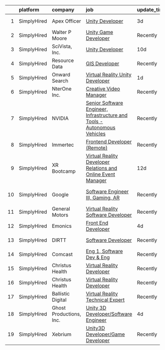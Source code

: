 

|    | platform    | company                 | job                                                                                                                                                                                            | update_time   | location           |
|---:|:------------|:------------------------|:-----------------------------------------------------------------------------------------------------------------------------------------------------------------------------------------------|:--------------|:-------------------|
|  1 | SimplyHired | Apex Officer            | [Unity Developer](https://www.simplyhired.com/job/53j0zpVYjB1q1pARpAfQJM7_m_qRvHYXzm6iohRDzRasfBBsBJ4wuA?q=virtual+reality+developer)                                                          | 3d            | Las Vegas, NV      |
|  2 | SimplyHired | Walter P Moore          | [Unity Game Developer](https://www.simplyhired.com/job/jqYAqOprc9rJCX1k6rFNrMcWmI6Qy6yPAX4n3K0UVem5zud4HP76pA?q=virtual+reality+developer)                                                     | Recently      | Houston, TX        |
|  3 | SimplyHired | SciVista, Inc.          | [Unity Developer](https://www.simplyhired.com/job/Q-XxghNC0FOhsKtc8fFQMeHHpX0a8xCcXf6mg5-aSg8dVHI603eMsg?q=virtual+reality+developer)                                                          | 10d           | Santa Fe, NM       |
|  4 | SimplyHired | Resource Data           | [GIS Developer](https://www.simplyhired.com/job/J19f15zgGSlr0aJ-ElV9nAD8BHlfc15TFKWeMcng8jTyDZ0XKXtJog?q=virtual+reality+developer)                                                            | Recently      | Boise, ID          |
|  5 | SimplyHired | Onward Search           | [Virtual Reality Unity Developer](https://www.simplyhired.com/job/aWTuePkuixxiVFS4hW6EmtCxbcNcas9kOHIqfSpF1VwQ7FU4QOr5Ag?q=virtual+reality+developer)                                          | 1d            | Ontario, CA        |
|  6 | SimplyHired | NterOne Inc.            | [Creative Video Manager](https://www.simplyhired.com/job/15GUkzjmplQTHd8Hv872s-_nGFkXVc2B0qqjUqWVJii5MOFSzsIGpg?q=virtual+reality+developer)                                                   | Recently      | Remote             |
|  7 | SimplyHired | NVIDIA                  | [Senior Software Engineer, Infrastructure and Tools - Autonomous Vehicles](https://www.simplyhired.com/job/6LnAIdL3LHccbN5PguZGkg_qPllT3XfgbJzenf2lLB5qWXIrX3_HVw?q=virtual+reality+developer) | Recently      | Santa Clara, CA    |
|  8 | SimplyHired | Immertec                | [Frontend Developer (Remote)](https://www.simplyhired.com/job/YT5UPGaMqmLFVW6Bf-7Gadd_T3HkDeiPjXQ8dzI_fh5FEsy8cMrj5A?q=virtual+reality+developer)                                              | Recently      | United States      |
|  9 | SimplyHired | XR Bootcamp             | [Virtual Reality Developer Relations and Online Event Manager](https://www.simplyhired.com/job/qniUg-WPG2y6ElXiuvLI5NEyQ13fbmyWvuwuQczefo0tNchWaPHa6A?q=virtual+reality+developer)             | 12d           | Remote             |
| 10 | SimplyHired | Google                  | [Software Engineer III, Gaming, AR](https://www.simplyhired.com/job/cEq7hKhfD1eH_SXYHKz4kmZswLyKyrQlrLptRTKHeoVC-FUmWI_n9w?q=virtual+reality+developer)                                        | Recently      | San Francisco, CA  |
| 11 | SimplyHired | General Motors          | [Virtual Reality Software Developer](https://www.simplyhired.com/job/sud1aZxUrbB1uqmcIayWJQDOvfIkIaXVlU0Cu7_kMW7l6A3KcUnnkg?q=virtual+reality+developer)                                       | Recently      | Warren, MI         |
| 12 | SimplyHired | Emonics                 | [Front End Developer](https://www.simplyhired.com/job/yKbfFPzDGYucNJoa56nNhXTOtXkYulN7dlWjg844bvxtyZjKSwz2wA?q=virtual+reality+developer)                                                      | 4d            | New York, NY       |
| 13 | SimplyHired | DIRTT                   | [Software Developer](https://www.simplyhired.com/job/D-qoxgoWGYRViX_5n3iqR2ntWHhoD9ecj6oVn5c2a1lqlFMz7rAj0w?q=virtual+reality+developer)                                                       | Recently      | Salt Lake City, UT |
| 14 | SimplyHired | Comcast                 | [Eng 1, Software Dev & Eng](https://www.simplyhired.com/job/0Liid_OnlCF0hqYLrQGxOTXVPL4h6_UHAon5ZNstmdEhn8nO3S9yyw?q=virtual+reality+developer)                                                | Recently      | Philadelphia, PA   |
| 15 | SimplyHired | Christus Health         | [Virtual Reality Developer](https://www.simplyhired.com/job/J6zhA13jN-75_595Tjy0jbyglfGycWHRdePrzTqbqANeWEpN-_Jq6w?q=virtual+reality+developer)                                                | Recently      | Irving, TX         |
| 16 | SimplyHired | Christus Health         | [Virtual Reality Developer](https://www.simplyhired.com/job/J6zhA13jN-75_595Tjy0jbyglfGycWHRdePrzTqbqANeWEpN-_Jq6w?q=virtual+reality+developer)                                                | Recently      | Irving, TX         |
| 17 | SimplyHired | Ballistic Digital       | [Virtual Reality Technical Expert](https://www.simplyhired.com/job/3_Z9PvPR1KdAK9FvakgJUX5eoOunP3Vdusvs2xDkQg0VEPa7Ew4k8g?q=virtual+reality+developer)                                         | Recently      | Williamsburg, VA   |
| 18 | SimplyHired | Ghost Productions, Inc. | [Unity 3D Developer/Software Engineer](https://www.simplyhired.com/job/bR28w56LuA2ZtG-X8c6XCLDW3aWBIu-w3NyKlCKpcIGcsazKMEIm6Q?q=virtual+reality+developer)                                     | 4d            | Remote             |
| 19 | SimplyHired | Xebrium                 | [Unity3D Developer/Game Developer](https://www.simplyhired.com/job/YuUbm78xBqflz-omGH2qI3qNYNDhQatwxs8NlQ5gujkRGKlVBxr80Q?q=virtual+reality+developer)                                         | Recently      | San Jose, CA       |
